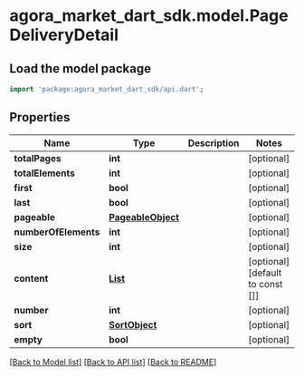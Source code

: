 # agora_market_dart_sdk.model.PageDeliveryDetail

## Load the model package
```dart
import 'package:agora_market_dart_sdk/api.dart';
```

## Properties
Name | Type | Description | Notes
------------ | ------------- | ------------- | -------------
**totalPages** | **int** |  | [optional] 
**totalElements** | **int** |  | [optional] 
**first** | **bool** |  | [optional] 
**last** | **bool** |  | [optional] 
**pageable** | [**PageableObject**](PageableObject.md) |  | [optional] 
**numberOfElements** | **int** |  | [optional] 
**size** | **int** |  | [optional] 
**content** | [**List<DeliveryDetail>**](DeliveryDetail.md) |  | [optional] [default to const []]
**number** | **int** |  | [optional] 
**sort** | [**SortObject**](SortObject.md) |  | [optional] 
**empty** | **bool** |  | [optional] 

[[Back to Model list]](../README.md#documentation-for-models) [[Back to API list]](../README.md#documentation-for-api-endpoints) [[Back to README]](../README.md)


